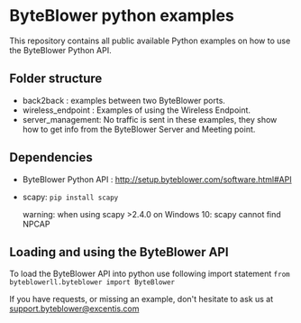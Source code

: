 # ByteBlower python examples

This repository contains all public available Python examples on how to use the ByteBlower Python API. 



## Folder structure
- back2back : examples between two ByteBlower ports.
- wireless_endpoint : Examples of using the Wireless Endpoint.
- server_management: No traffic is sent in these examples, they show how to get info from the ByteBlower Server and Meeting point.


## Dependencies
- ByteBlower Python API : http://setup.byteblower.com/software.html#API
- scapy: `pip install scapy`

    warning: when using scapy >2.4.0 on Windows 10: scapy cannot find NPCAP


## Loading and using the ByteBlower API
To load the ByteBlower API into python use following import statement
`from byteblowerll.byteblower import ByteBlower`



If you have requests, or missing an example, don't hesitate to ask us at support.byteblower@excentis.com
